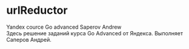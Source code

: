 # urlReductor
Yandex cource Go advanced Saperov Andrew  
Здесь решение заданий курса Go Advanced от Яндекса. Выполняет Саперов Андрей.
